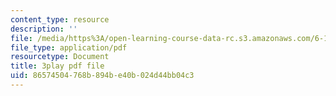 ```yaml
---
content_type: resource
description: ''
file: /media/https%3A/open-learning-course-data-rc.s3.amazonaws.com/6-189-multicore-programming-primer-january-iap-2007/86574504768b894be40b024d44bb04c3_A0f4HUTooM4.pdf
file_type: application/pdf
resourcetype: Document
title: 3play pdf file
uid: 86574504-768b-894b-e40b-024d44bb04c3
---
```


